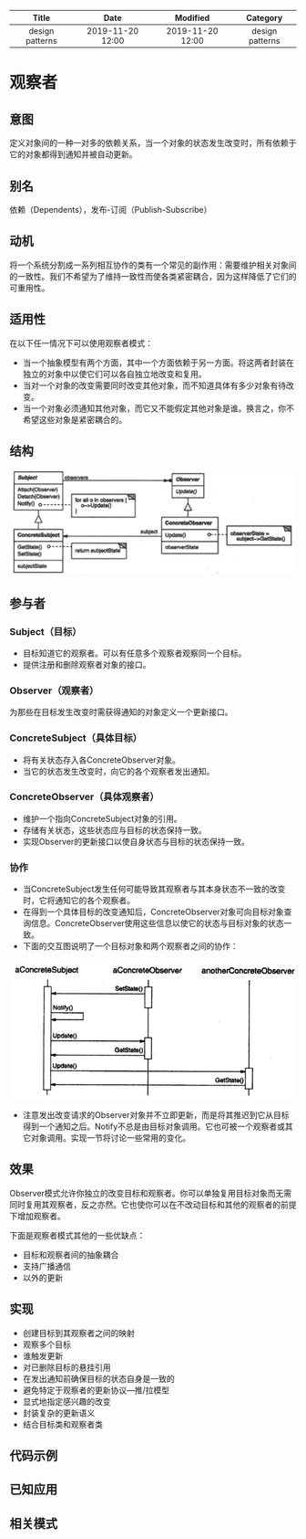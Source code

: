 | Title                | Date             | Modified         | Category          |
|:--------------------:|:----------------:|:----------------:|:-----------------:|
| design patterns      | 2019-11-20 12:00 | 2019-11-20 12:00 | design patterns   |

# 观察者


## 意图
定义对象间的一种一对多的依赖关系，当一个对象的状态发生改变时，所有依赖于它的对象都得到通知并被自动更新。

## 别名
依赖（Dependents），发布-订阅（Publish-Subscribe）

## 动机
将一个系统分割成一系列相互协作的类有一个常见的副作用：需要维护相关对象间的一致性。我们不希望为了维持一致性而使各类紧密耦合，因为这样降低了它们的可重用性。

## 适用性
在以下任一情况下可以使用观察者模式：
- 当一个抽象模型有两个方面，其中一个方面依赖于另一方面。将这两者封装在独立的对象中以使它们可以各自独立地改变和复用。
- 当对一个对象的改变需要同时改变其他对象，而不知道具体有多少对象有待改变。
- 当一个对象必须通知其他对象，而它又不能假定其他对象是谁。换言之，你不希望这些对象是紧密耦合的。


## 结构

![](./images/observer.png)

## 参与者
### Subject（目标）
- 目标知道它的观察者。可以有任意多个观察者观察同一个目标。
- 提供注册和删除观察者对象的接口。
### Observer（观察者）
为那些在目标发生改变时需获得通知的对象定义一个更新接口。
### ConcreteSubject（具体目标）
- 将有关状态存入各ConcreteObserver对象。
- 当它的状态发生改变时，向它的各个观察者发出通知。
### ConcreteObserver（具体观察者）
- 维护一个指向ConcreteSubject对象的引用。
- 存储有关状态，这些状态应与目标的状态保持一致。
- 实现Observer的更新接口以使自身状态与目标的状态保持一致。

### 协作
- 当ConcreteSubject发生任何可能导致其观察者与其本身状态不一致的改变时，它将通知它的各个观察者。
- 在得到一个具体目标的改变通知后，ConcreteObserver对象可向目标对象查询信息。ConcreteObserver使用这些信息以使它的状态与目标对象的状态一致。
- 下面的交互图说明了一个目标对象和两个观察者之间的协作：

![](./images/observer-02.png)

- 注意发出改变请求的Observer对象并不立即更新，而是将其推迟到它从目标得到一个通知之后。Notify不总是由目标对象调用。它也可被一个观察者或其它对象调用。实现一节将讨论一些常用的变化。


## 效果
Observer模式允许你独立的改变目标和观察者。你可以单独复用目标对象而无需同时复用其观察者，反之亦然。它也使你可以在不改动目标和其他的观察者的前提下增加观察者。

下面是观察者模式其他的一些优缺点：
- 目标和观察者间的抽象耦合
- 支持广播通信
- 以外的更新


## 实现
- 创建目标到其观察者之间的映射
- 观察多个目标
- 谁触发更新
- 对已删除目标的悬挂引用
- 在发出通知前确保目标的状态自身是一致的
- 避免特定于观察者的更新协议—推/拉模型
- 显式地指定感兴趣的改变
- 封装复杂的更新语义
- 结合目标类和观察者类


## 代码示例
## 已知应用
## 相关模式

